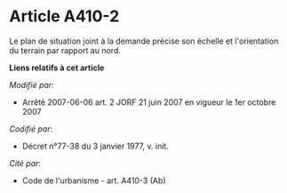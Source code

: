 # Article A410-2

Le plan de situation joint à la demande précise son échelle et l'orientation du terrain par rapport au nord.

**Liens relatifs à cet article**

_Modifié par_:

  - Arrêté 2007-06-06 art. 2 JORF 21 juin 2007 en vigueur le 1er octobre 2007

_Codifié par_:

  - Décret n°77-38 du 3 janvier 1977, v. init.

_Cité par_:

  - Code de l'urbanisme - art. A410-3 (Ab)
